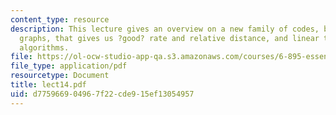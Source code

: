 ```yaml
---
content_type: resource
description: This lecture gives an overview on a new family of codes, based on expander
  graphs, that gives us ?good? rate and relative distance, and linear time decoding
  algorithms.
file: https://ol-ocw-studio-app-qa.s3.amazonaws.com/courses/6-895-essential-coding-theory-fall-2004/d775966904967f22cde915ef13054957_lect14.pdf
file_type: application/pdf
resourcetype: Document
title: lect14.pdf
uid: d7759669-0496-7f22-cde9-15ef13054957
---
```


